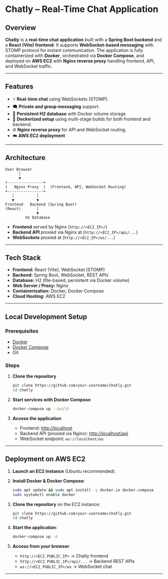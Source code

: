 # Chatly – Real-Time Chat Application

##  Overview

**Chatly** is a **real-time chat application** built with a **Spring Boot backend** and a **React (Vite) frontend**. It supports **WebSocket-based messaging** with STOMP protocol for instant communication. The application is fully containerized with **Docker**, orchestrated via **Docker Compose**, and deployed on **AWS EC2** with **Nginx reverse proxy** handling frontend, API, and WebSocket traffic.

---

## Features

* ⚡ **Real-time chat** using WebSockets (STOMP).
* 🗨️ **Private and group messaging** support.
* 💾 **Persistent H2 database** with Docker volume storage.
* 🐳 **Dockerized setup** using multi-stage builds for both frontend and backend.
* 🌐 **Nginx reverse proxy** for API and WebSocket routing.
* ☁️ **AWS EC2 deployment** 

---

## Architecture

```
User Browser
      │
      ▼
+----------------+
|   Nginx Proxy  |  (Frontend, API, WebSocket Routing)
+----------------+
   │          │
   ▼          ▼
Frontend   Backend (Spring Boot)
(React)       │
              ▼
         H2 Database
```

* **Frontend** served by Nginx (`http://<EC2_IP>/`)
* **Backend API** proxied via Nginx at (`http://<EC2_IP>/api/...`)
* **WebSockets** proxied at (`http://<EC2_IP>/ws/...`)

---

## Tech Stack

* **Frontend:** React (Vite), WebSocket (STOMP)
* **Backend:** Spring Boot, WebSocket, REST APIs
* **Database:** H2 (file-based, persistent via Docker volume)
* **Web Server / Proxy:** Nginx
* **Containerization:** Docker, Docker Compose
* **Cloud Hosting:** AWS EC2

---

## Local Development Setup

### Prerequisites

* [Docker](https://docs.docker.com/get-docker/)
* [Docker Compose](https://docs.docker.com/compose/)
* Git

### Steps

1. **Clone the repository**

   ```bash
   git clone https://github.com/your-username/chatly.git
   cd chatly
   ```

2. **Start services with Docker Compose**

   ```bash
   docker-compose up --build
   ```

3. **Access the application**

   * Frontend: [http://localhost](http://localhost)
   * Backend API (proxied via Nginx): [http://localhost/api](http://localhost/api)
   * WebSocket endpoint: `ws://localhost/ws`

---

## Deployment on AWS EC2

1. **Launch an EC2 instance** (Ubuntu recommended).
2. **Install Docker & Docker Compose**:

   ```bash
   sudo apt update && sudo apt install -y docker.io docker-compose
   sudo systemctl enable docker
   ```
3. **Clone the repository** on the EC2 instance:

   ```bash
   git clone https://github.com/your-username/chatly.git
   cd chatly
   ```
4. **Start the application**:

   ```bash
   docker-compose up -d
   ```
5. **Access from your browser**:

   * `http://<EC2_PUBLIC_IP>` → Chatly frontend
   * `http://<EC2_PUBLIC_IP>/api/...` → Backend REST APIs
   * `ws://<EC2_PUBLIC_IP>/ws` → WebSocket chat

---
